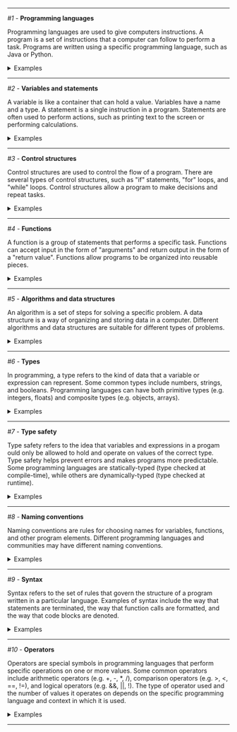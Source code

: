 <hr/>

_#1_ - **Programming languages**

Programming languages are used to give computers instructions. A program is a set of instructions that a computer can follow to perform a task. Programs are written using a specific programming language, such as Java or Python.

<details><summary>Examples</summary>
<p>

#### Typescript Example

```typescript
// This is a TypeScript program that prints "Hello, world!" to the console.

console.log("Hello, world!");
```

#### Java Example

```java
// This is a Java program that prints "Hello, world!" to the console.

public class Main {
public static void main(String[] args) {
System.out.println("Hello, world!");
}
}
```

</p>
</details>

<hr/>

_#2_ - **Variables and statements**

A variable is like a container that can hold a value. Variables have a name and a type. A statement is a single instruction in a program. Statements are often used to perform actions, such as printing text to the screen or performing calculations.

<details><summary>Examples</summary>
<p>

#### Typescript Example

```typescript
// Declare a variable called "message" and assign it a string value.
let message: string = "Hello, world!";

// Print the value of the "message" variable to the console.
console.log(message);
```

#### Java Example

```java
// Declare a variable called "message" and assign it a string value.
String message = "Hello, world!";

// Print the value of the "message" variable to the console.
System.out.println(message);
```

</p>
</details>

<hr/>

_#3_ - **Control structures**

Control structures are used to control the flow of a program. There are several types of control structures, such as "if" statements, "for" loops, and "while" loops. Control structures allow a program to make decisions and repeat tasks.

<details><summary>Examples</summary>
<p>

#### Typescript Example

```typescript
// Declare a variable called "x" and assign it a value of 10.
let x: number = 10;

// Use an if statement to check if "x" is greater than 5.
if (x > 5) {
  // If "x" is greater than 5, print "x is larger than 5" to the console.
  console.log("x is larger than 5");
}
```

#### Java Example

```java
// Declare a variable called "x" and assign it a value of 10.
int x = 10;

// Use an if statement to check if "x" is greater than 5.
if (x > 5) {
// If "x" is greater than 5, print "x is larger than 5" to the console.
System.out.println("x is larger than 5");
}
```

</p>
</details>

<hr/>

_#4_ - **Functions**

A function is a group of statements that performs a specific task. Functions can accept input in the form of "arguments" and return output in the form of a "return value". Functions allow programs to be organized into reusable pieces.

<details><summary>Examples</summary>
<p>

#### Typescript Example

```typescript
// Declare a function called "add" that takes two numbers as arguments and returns their sum.
function add(a: number, b: number): number {
  return a + b;
}

// Call the "add" function with arguments 3 and 4, and store the result in a variable called "sum".
let sum: number = add(3, 4);

// Print the value of "sum" to the console.
console.log(sum); // Output: 7
```

#### Java Example

```java
// Declare a function called "add" that takes two numbers as arguments and returns their sum.
public static int add(int a, int b) {
return a + b;
}

// Call the "add" function with arguments 3 and 4, and store the result in a variable called "sum".
int sum = add(3, 4);

// Print the value of "sum" to the console.
System.out.println(sum); // Output: 7
```

</p>
</details>

<hr/>

_#5_ - **Algorithms and data structures**

An algorithm is a set of steps for solving a specific problem. A data structure is a way of organizing and storing data in a computer. Different algorithms and data structures are suitable for different types of problems.

<details><summary>Examples</summary>
<p>

#### Typescript Example

```typescript
// Declare an array called "numbers" that contains a list of integers.
let numbers: number[] = [1, 2, 3, 4, 5];

// Use the Array.sort() method to sort the "numbers" array in ascending order.
// This is an example of using an algorithm to solve a problem (sorting the array).
numbers.sort((a, b) => a - b);

// Print the sorted "numbers" array to the console.
console.log(numbers); // Output: [1, 2, 3, 4, 5]
```

#### Java Example

```java
// Declare an array called "numbers" that contains a list of integers.
int[] numbers = {1, 2, 3, 4, 5};

// Use the Arrays.sort() method to sort the "numbers" array in ascending order.
// This is an example of using an algorithm to solve a problem (sorting the array).
Arrays.sort(numbers);

// Print the sorted "numbers" array to the console.
System.out.println(Arrays.toString(numbers)); // Output: [1, 2, 3, 4, 5]
```

</details>

<hr/>

_#6_ - **Types**

In programming, a type refers to the kind of data that a variable or expression can represent. Some common types include numbers, strings, and booleans. Programming languages can have both primitive types (e.g. integers, floats) and composite types (e.g. objects, arrays).

<details><summary>Examples</summary>
<p>

#### Typescript Example

```typescript
// Declare a variable called "name" and assign it a string value.
let name: string = "Alice";

// Declare a variable called "age" and assign it a number value.
let age: number = 30;

// Declare a variable called "isAdmin" and assign it a boolean value.
let isAdmin: boolean = true;
```

#### Java Example

```java
// Declare a variable called "name" and assign it a string value.
String name = "Alice";

// Declare a variable called "age" and assign it a number value.
int age = 30;

// Declare a variable called "isAdmin" and assign it a boolean value.
boolean isAdmin = true;
```

</p>
</details>

<hr/>

_#7_ - **Type safety**

Type safety refers to the idea that variables and expressions in a progam ould only be allowed to hold and operate on values of the correct type. Type safety helps prevent errors and makes programs more predictable. Some programming languages are statically-typed (type checked at compile-time), while others are dynamically-typed (type checked at runtime).

<details><summary>Examples</summary>
<p>

#### Typescript Example

```typescript
// This code will not compile because "message" is expected to be a string, but a number is assigned to it.
let message: string = 123; // Type '123' is not assignable to type 'string'.
```

#### Java Example

```java
// This code will not compile because "message" is expected to be a string, but an integer is assigned to it.
String message = 123;  // Incompatible types. Required: java.lang.String, found: int
```

</p>
</details>

<hr/>

_#8_ - **Naming conventions**

Naming conventions are rules for choosing names for variables, functions, and other program elements. Different programming languages and communities may have different naming conventions.

<details><summary>Examples</summary>
<p>

#### Typescript Example

```typescript
// Variable names in TypeScript are typically written in camelCase.
let userName: string = "Alice";

// Class names in TypeScript are typically written in PascalCase.
class UserProfile {
  // ...
}
```

#### Java Example

```java
// Variable names in Java are typically written in camelCase.
String userName = "Alice";

// Class names in Java are typically written in PascalCase.
public class UserProfile {
// ...
}
```

</p>
</details>

<hr/>

_#9_ - **Syntax**

Syntax refers to the set of rules that govern the structure of a program written in a particular language. Examples of syntax include the way that statements are terminated, the way that function calls are formatted, and the way that code blocks are denoted.

<details><summary>Examples</summary>
<p>

#### Typescript Example

```typescript
// TypeScript uses semicolons to terminate statements.
console.log("Hello, world!");

// TypeScript uses parentheses to enclose the arguments of a function call.
console.log(1 + 2);

// TypeScript uses curly braces to denote the beginning and end of a code block.
if (x > 0) {
  console.log("x is positive");
}
```

#### Java Example

```java
// Java uses semicolons to terminate statements.
System.out.println("Hello, world!");

// Java uses parentheses to enclose the arguments of a method call.
System.out.println(1 + 2);

// Java uses curly braces to denote the beginning and end of a code block.
if (x > 0) {
System.out.println("x is positive");
}
```

</p>
</details>

<hr/>

_#10_ - **Operators**

Operators are special symbols in programming languages that perform specific operations on one or more values. Some common operators include arithmetic operators (e.g. +, -, *, /), comparison operators (e.g. >, <, ==, !=), and logical operators (e.g. &&, ||, !). The type of operator used and the number of values it operates on depends on the specific programming language and context in which it is used.

<details><summary>Examples</summary>
<p>

#### Typescript Example

```typescript
// Declare two variables "x" and "y" and assign them values of 10 and 5, respectively.
let x: number = 10;
let y: number = 5;

// Use the "+" operator to add the values of "x" and "y" and store the result in a variable called "sum".
let sum: number = x + y;

// Use the ">" operator to compare the values of "x" and "y" and store the result in a variable called "isGreater".
let isGreater: boolean = x > y;

// Use the "&&" operator to check if both "x" is greater than 5 and "y" is less than 10.
let isValid: boolean = (x > 5) && (y < 10);
```

#### Java Example

```java
// Declare two variables "x" and "y" and assign them values of 10 and 5, respectively.
int x = 10;
int y = 5;

// Use the "+" operator to add the values of "x" and "y" and store the result in a variable called "sum".
int sum = x + y;

// Use the ">" operator to compare the values of "x" and "y" and store the result in a variable called "isGreater".
boolean isGreater = x > y;

// Use the "&&" operator to check if both "x" is greater than 5 and "y" is less than 10.
boolean isValid = (x > 5) && (y < 10);

```

</details>

<hr/>
